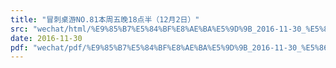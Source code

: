```yaml
---
title: "冒刺桌游NO.81本周五晚18点半（12月2日）"
src: "wechat/html/%E9%85%B7%E5%84%BF%E8%AE%BA%E5%9D%9B_2016-11-30_%E5%86%92%E5%88%BA%E6%A1%8C%E6%B8%B8NO.81%E6%9C%AC%E5%91%A8%E4%BA%94%E6%99%9A18%E7%82%B9%E5%8D%8A%EF%BC%8812%E6%9C%882%E6%97%A5%EF%BC%89.html"
date: 2016-11-30
pdf: "wechat/pdf/%E9%85%B7%E5%84%BF%E8%AE%BA%E5%9D%9B_2016-11-30_%E5%86%92%E5%88%BA%E6%A1%8C%E6%B8%B8NO.81%E6%9C%AC%E5%91%A8%E4%BA%94%E6%99%9A18%E7%82%B9%E5%8D%8A%EF%BC%8812%E6%9C%882%E6%97%A5%EF%BC%89.pdf"
---
```

